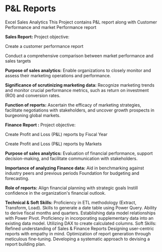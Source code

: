 # P&L Reports
Excel Sales Analytics This Project contains P&L report along with Customer Performance and market Performance report

**Sales Report:** Project objective:

Create a customer performance report

Conduct a comprehensive comparison between market performance and sales targets

**Purpose of sales analytics:** Enable organizations to closely monitor and assess their marketing operations and performance.

**Significance of scrutinizing marketing data:** Recognize marketing trends and monitor crucial performance metrics, such as return on investment (ROI) and conversion rates.

**Function of reports:** Ascertain the efficacy of marketing strategies, facilitate negotiations with stakeholders, and uncover growth prospects in burgeoning global markets.

**Finance Report :** Project objective:

Create Profit and Loss (P&L) reports by Fiscal Year

Create Profit and Loss (P&L) reports by Markets

**Purpose of sales analytics:** Evaluation of financial performance, support decision-making, and facilitate communication with stakeholders.

**Importance of analyzing Finance data:** Aid in benchmarking against industry peers and previous periods Foundation for budgeting and forecasting.

**Role of reports:** Align financial planning with strategic goals Instill confidence in the organization's financial outlook.

**Technical & Soft Skills:** Proficiency in ETL methodology (Extract, Transform, Load). Skills to generate a date table using Power Query. Ability to derive fiscal months and quarters. Establishing data model relationships with Power Pivot. Proficiency in incorporating supplementary data into an existing data model. Utilizing DAX to create calculated columns. Soft Skills: Refined understanding of Sales & Finance Reports Designing user-centric reports with empathy in mind. Optimization of report generation through meticulous fine-tuning. Developing a systematic approach to devising a report building plan.
